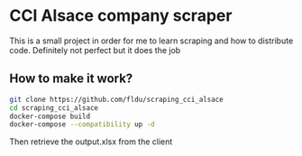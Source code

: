 # CCI Alsace company scraper
This is a small project in order for me to learn scraping and how to distribute code. Definitely not perfect but it does the job

## How to make it work?
```bash
git clone https://github.com/fldu/scraping_cci_alsace
cd scraping_cci_alsace
docker-compose build 
docker-compose --compatibility up -d 
```

Then retrieve the output.xlsx from the client